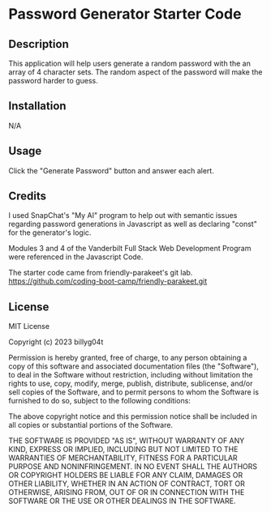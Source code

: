 # Password Generator Starter Code

## Description

This application will help users generate a random password with the an array of 4 character sets.
The random aspect of the password will make the password harder to guess.

## Installation

N/A

## Usage

Click the "Generate Password" button and answer each alert. 

## Credits

I used SnapChat's "My AI" program to help out with semantic issues regarding password generations in Javascript as well as declaring "const" for the generator's logic.

Modules 3 and 4 of the Vanderbilt Full Stack Web Development Program were referenced in the Javascript Code.

The starter code came from friendly-parakeet's git lab.
https://github.com/coding-boot-camp/friendly-parakeet.git

## License

MIT License

Copyright (c) 2023 billyg04t

Permission is hereby granted, free of charge, to any person obtaining a copy
of this software and associated documentation files (the "Software"), to deal
in the Software without restriction, including without limitation the rights
to use, copy, modify, merge, publish, distribute, sublicense, and/or sell
copies of the Software, and to permit persons to whom the Software is
furnished to do so, subject to the following conditions:

The above copyright notice and this permission notice shall be included in all
copies or substantial portions of the Software.

THE SOFTWARE IS PROVIDED "AS IS", WITHOUT WARRANTY OF ANY KIND, EXPRESS OR
IMPLIED, INCLUDING BUT NOT LIMITED TO THE WARRANTIES OF MERCHANTABILITY,
FITNESS FOR A PARTICULAR PURPOSE AND NONINFRINGEMENT. IN NO EVENT SHALL THE
AUTHORS OR COPYRIGHT HOLDERS BE LIABLE FOR ANY CLAIM, DAMAGES OR OTHER
LIABILITY, WHETHER IN AN ACTION OF CONTRACT, TORT OR OTHERWISE, ARISING FROM,
OUT OF OR IN CONNECTION WITH THE SOFTWARE OR THE USE OR OTHER DEALINGS IN THE
SOFTWARE.